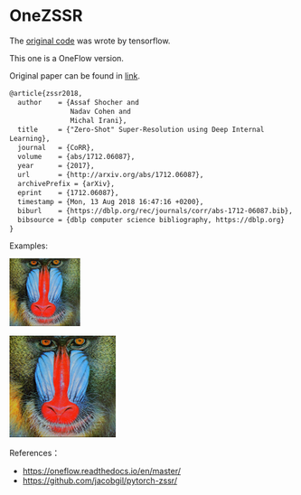 # OneZSSR
The [original code](https://github.com/assafshocher/ZSSR) was wrote by tensorflow.

This one is a OneFlow version.

Original paper can be found in [link](http://arxiv.org/abs/1712.06087).

```
@article{zssr2018,
  author    = {Assaf Shocher and
               Nadav Cohen and
               Michal Irani},
  title     = {"Zero-Shot" Super-Resolution using Deep Internal Learning},
  journal   = {CoRR},
  volume    = {abs/1712.06087},
  year      = {2017},
  url       = {http://arxiv.org/abs/1712.06087},
  archivePrefix = {arXiv},
  eprint    = {1712.06087},
  timestamp = {Mon, 13 Aug 2018 16:47:16 +0200},
  biburl    = {https://dblp.org/rec/journals/corr/abs-1712-06087.bib},
  bibsource = {dblp computer science bibliography, https://dblp.org}
}
```


Examples:

![Low-Res](./images/baboon.png)

![High-Res](./zssr_local_01_200_gradual_x1.5_net_out.png)

References：
- https://oneflow.readthedocs.io/en/master/
- https://github.com/jacobgil/pytorch-zssr/
